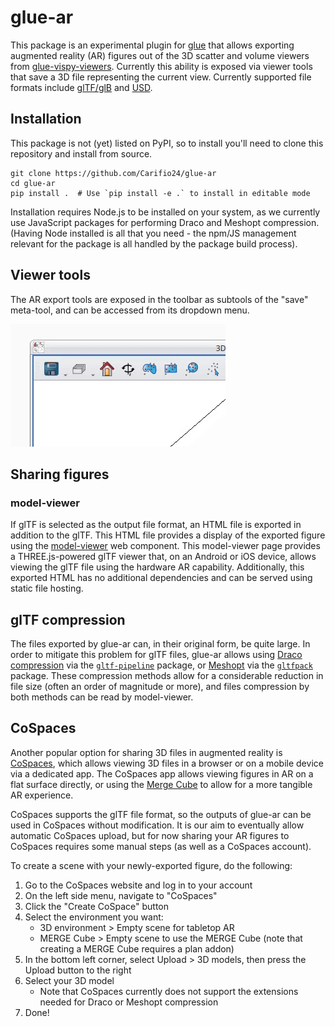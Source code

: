 # glue-ar

This package is an experimental plugin for [glue](<ttps://glueviz.org/>) that allows exporting augmented reality (AR)
figures out of the 3D scatter and volume viewers from [glue-vispy-viewers](https://github.com/glue-viz/glue-vispy-viewers).
Currently this ability is exposed via viewer tools that save a 3D file representing the current view. Currently supported
file formats include [glTF/glB](https://www.khronos.org/gltf/) and [USD](https://openusd.org/release/index.html).


## Installation

This package is not (yet) listed on PyPI, so to install you'll need to clone this repository and install from source.

```
git clone https://github.com/Carifio24/glue-ar
cd glue-ar
pip install .  # Use `pip install -e .` to install in editable mode
```

Installation requires Node.js to be installed on your system, as we currently use JavaScript packages for performing
Draco and Meshopt compression. (Having Node installed is all that you need - the npm/JS management relevant for the
package is all handled by the package build process).


## Viewer tools

The AR export tools are exposed in the toolbar as subtools of the "save" meta-tool, and can be accessed from its dropdown menu.

![Qt viewer tool](https://raw.githubusercontent.com/Carifio24/glue-ar/master/doc/viewer_tool.gif)

## Sharing figures

### model-viewer

If glTF is selected as the output file format, an HTML file is exported in addition to the glTF. This HTML file provides a display
of the exported figure using the [model-viewer](https://modelviewer.dev) web component. This model-viewer page provides a THREE.js-powered
glTF viewer that, on an Android or iOS device, allows viewing the glTF file using the hardware AR capability. Additionally, this exported HTML
has no additional dependencies and can be served using static file hosting.

## glTF compression

The files exported by glue-ar can, in their original form, be quite large. In order to mitigate this problem for glTF files, glue-ar allows using 
[Draco compression](https://google.github.io/draco/) via the [`gltf-pipeline`](https://github.com/CesiumGS/gltf-pipeline) package, or
[Meshopt](https://meshoptimizer.org/) via the [`gltfpack`](https://meshoptimizer.org/gltf/) package.
These compression methods allow for a considerable reduction in file size (often an order of magnitude or more),
and files compression by both methods can be read by model-viewer.

## CoSpaces

Another popular option for sharing 3D files in augmented reality is [CoSpaces](https://www.cospaces.io), which allows viewing 3D files in a browser
or on a mobile device via a dedicated app. The CoSpaces app allows viewing figures in AR on a flat surface directly, or using the [Merge Cube](https://mergeedu.com/cube)
to allow for a more tangible AR experience.

CoSpaces supports the glTF file format, so the outputs of glue-ar can be used in CoSpaces without modification. It is our aim to eventually allow
automatic CoSpaces upload, but for now sharing your AR figures to CoSpaces requires some manual steps (as well as a CoSpaces account).

To create a scene with your newly-exported figure, do the following:
1. Go to the CoSpaces website and log in to your account
2. On the left side menu, navigate to "CoSpaces"
3. Click the "Create CoSpace" button
4. Select the environment you want:
    * 3D environment > Empty scene for tabletop AR
    * MERGE Cube > Empty scene to use the MERGE Cube (note that creating a MERGE Cube requires a plan addon)
5. In the bottom left corner, select Upload > 3D models, then press the Upload button to the right
6. Select your 3D model
    * Note that CoSpaces currently does not support the extensions needed for Draco or Meshopt compression
7. Done!
